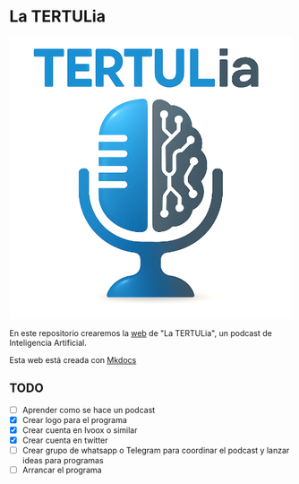 # La TERTULia

![logo-podcast](res/logo-podcast.png)

En este repositorio crearemos la [web](https://ironbar.github.io/tertulia_inteligencia_artificial/) de "La TERTULia", un podcast de Inteligencia Artificial.

Esta web está creada con [Mkdocs](https://www.mkdocs.org/getting-started/)

## TODO

- [ ] Aprender como se hace un podcast
- [x] Crear logo para el programa
- [x] Crear cuenta en Ivoox o similar
- [x] Crear cuenta en twitter
- [ ] Crear grupo de whatsapp o Telegram para coordinar el podcast y lanzar ideas para programas
- [ ] Arrancar el programa
